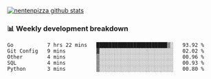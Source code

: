 [![nentenpizza github stats](https://github-readme-stats.vercel.app/api?username=nentenpizza&count_private=true)](https://github.com/anuraghazra/github-readme-stats)

### 📊 Weekly development breakdown
<!--START_SECTION:waka-->
```text
Go           7 hrs 22 mins   ███████████████████████▒░   93.92 % 
Git Config   9 mins          ▓░░░░░░░░░░░░░░░░░░░░░░░░   02.02 % 
Other        4 mins          ▒░░░░░░░░░░░░░░░░░░░░░░░░   00.96 % 
SQL          4 mins          ▒░░░░░░░░░░░░░░░░░░░░░░░░   00.93 % 
Python       3 mins          ▒░░░░░░░░░░░░░░░░░░░░░░░░   00.80 % 
```
<!--END_SECTION:waka-->

